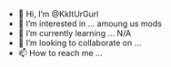 - 👋 Hi, I’m @KkItUrGurl
- 👀 I’m interested in ... amoung us mods
- 🌱 I’m currently learning ... N/A
- 💞️ I’m looking to collaborate on ...
- 📫 How to reach me ...

<!---
KkItUrGurl/KkItUrGurl is a ✨ special ✨ repository because its `README.md` (this file) appears on your GitHub profile.
You can click the Preview link to take a look at your changes.
--->
